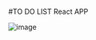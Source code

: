 #TO DO LIST 
React APP

![image](https://user-images.githubusercontent.com/80911833/176989346-a6fa9900-6f76-4aa5-be1e-c28ec5563b54.png)


